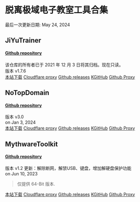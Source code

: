 # 脱离极域电子教室工具合集
最后一次更新日期: May 24, 2024
## JiYuTrainer
#### [Github repository](https://github.com/imengyu/JiYuTrainer)  
该仓库的所有者已于 2021 年 12 月 3 日将其归档。现在只读。  
版本 v1.7.6  
[本站下载](https://jiyukiller.github.io/JiYuTrainer.exe)
[Cloudflare proxy](https://gh.ltya.top/https://github.com/imengyu/JiYuTrainer/releases/download/1.7.6/JiYuTrainer.exe)
[Github releases](https://github.com/imengyu/JiYuTrainer/releases/download/1.7.6/JiYuTrainer.exe)
[KGitHub](https://kkgithub.com/imengyu/JiYuTrainer/releases/download/1.7.6/JiYuTrainer.exe)
[Github Proxy](https://mirror.ghproxy.com/https://github.com/imengyu/JiYuTrainer/releases/download/1.7.6/JiYuTrainer.exe)

## NoTopDomain
#### [Github repository](https://github.com/LYXOfficial/NoTopDomain)
版本 v3.0  
on Jan 3, 2024  
[本站下载](https://jiyukiller.github.io/NoTopDomain.exe)
[Cloudflare proxy](https://gh.ltya.top/https://github.com/LYXOfficial/NoTopDomain/releases/download/v3.0/NoTopDomain.v3.0.exe)
[Github releases](https://github.com/LYXOfficial/NoTopDomain/releases/download/v3.0/NoTopDomain.v3.0.exe)
[KGitHub](https://kkgithub.com/LYXOfficial/NoTopDomain/releases/download/v3.0/NoTopDomain.v3.0.exe)
[Github Proxy](https://mirror.ghproxy.com/https://github.com/LYXOfficial/NoTopDomain/releases/download/v3.0/NoTopDomain.v3.0.exe)

## MythwareToolkit
#### [Github repository](https://github.com/BengbuGuards/MythwareToolkit)
版本 v1.2 更新：解除断网，解禁USB、键盘，增加解硬盘保护功能  
on Jun 10, 2023  
> 仅提供 64-Bit 版本.

[本站下载](https://jiyukiller.github.io/v1.2_toolkit_64-bits.exe)
[Cloudflare proxy](https://gh.ltya.top/https://github.com/BengbuGuards/MythwareToolkit/releases/download/v1.2/v1.2_toolkit_64-bits.exe)
[Github releases](https://github.com/BengbuGuards/MythwareToolkit/releases/download/v1.2/v1.2_toolkit_64-bits.exe)
[KGitHub](https://kkgithub.com/BengbuGuards/MythwareToolkit/releases/download/v1.2/v1.2_toolkit_64-bits.exe)
[Github Proxy](https://mirror.ghproxy.com/https://github.com/BengbuGuards/MythwareToolkit/releases/download/v1.2/v1.2_toolkit_64-bits.exe)
